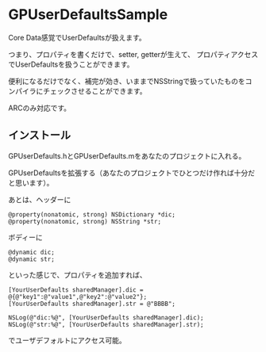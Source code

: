 GPUserDefaultsSample
====================
Core Data感覚でUserDefaultsが扱えます。

つまり、プロパティを書くだけで、setter, getterが生えて、
プロパティアクセスでUserDefaultsを扱うことができます。

便利になるだけでなく、補完が効き、いままでNSStringで扱っていたものをコンパイラにチェックさせることができます。

ARCのみ対応です。


インストール
-----
GPUserDefaults.hとGPUserDefaults.mをあなたのプロジェクトに入れる。

GPUserDefaultsを拡張する（あなたのプロジェクトでひとつだけ作れば十分だと思います）。

あとは、ヘッダーに
```
@property(nonatomic, strong) NSDictionary *dic;
@property(nonatomic, strong) NSString *str;
```

ボディーに
```
@dynamic dic;
@dynamic str;
```
といった感じで、プロパティを追加すれば、
```
[YourUserDefaults sharedManager].dic = @{@"key1":@"value1",@"key2":@"value2"};
[YourUserDefaults sharedManager].str = @"BBBB";
    
NSLog(@"dic:%@", [YourUserDefaults sharedManager].dic);
NSLog(@"str:%@", [YourUserDefaults sharedManager].str);
```
でユーザデフォルトにアクセス可能。
